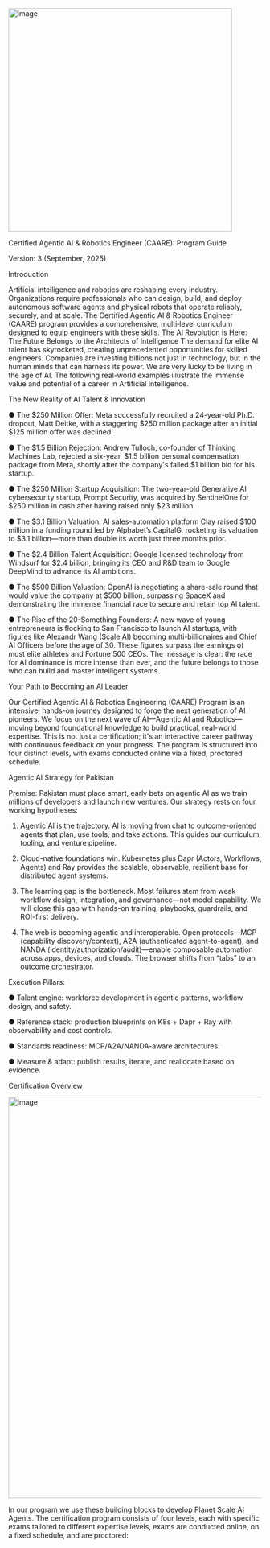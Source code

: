 

<img width="445" height="444" alt="image" src="https://github.com/user-attachments/assets/a1437680-45de-48ea-b86c-03f04879e11b" />





Certified Agentic AI & Robotics Engineer (CAARE): Program Guide

Version: 3 (September, 2025)

Introduction

Artificial intelligence and robotics are reshaping every industry. Organizations require professionals who can design, build, and deploy autonomous software agents and physical robots that operate reliably, securely, and at scale. The Certified Agentic AI & Robotics Engineer (CAARE) program provides a comprehensive, multi‑level curriculum designed to equip engineers with these skills.
The AI Revolution is Here: The Future Belongs to the Architects of Intelligence
The demand for elite AI talent has skyrocketed, creating unprecedented opportunities for skilled engineers. Companies are investing billions not just in technology, but in the human minds that can harness its power. We are very lucky to be living in the age of AI. The following real-world examples illustrate the immense value and potential of a career in Artificial Intelligence.


The New Reality of AI Talent & Innovation

●	The $250 Million Offer: Meta successfully recruited a 24-year-old Ph.D. dropout, Matt Deitke, with a staggering $250 million package after an initial $125 million offer was declined.

●	The $1.5 Billion Rejection: Andrew Tulloch, co-founder of Thinking Machines Lab, rejected a six-year, $1.5 billion personal compensation package from Meta, shortly after the company's failed $1 billion bid for his startup.

●	The $250 Million Startup Acquisition: The two-year-old Generative AI cybersecurity startup, Prompt Security, was acquired by SentinelOne for $250 million in cash after having raised only $23 million.

●	The $3.1 Billion Valuation: AI sales-automation platform Clay raised $100 million in a funding round led by Alphabet’s CapitalG, rocketing its valuation to $3.1 billion—more than double its worth just three months prior.

●	The $2.4 Billion Talent Acquisition: Google licensed technology from Windsurf for $2.4 billion, bringing its CEO and R&D team to Google DeepMind to advance its AI ambitions.

●	The $500 Billion Valuation: OpenAI is negotiating a share-sale round that would value the company at $500 billion, surpassing SpaceX and demonstrating the immense financial race to secure and retain top AI talent.

●	The Rise of the 20-Something Founders: A new wave of young entrepreneurs is flocking to San Francisco to launch AI startups, with figures like Alexandr Wang (Scale AI) becoming multi-billionaires and Chief AI Officers before the age of 30.
These figures surpass the earnings of most elite athletes and Fortune 500 CEOs. The message is clear: the race for AI dominance is more intense than ever, and the future belongs to those who can build and master intelligent systems. 

Your Path to Becoming an AI Leader

Our Certified Agentic AI & Robotics Engineering (CAARE) Program is an intensive, hands-on journey designed to forge the next generation of AI pioneers. We focus on the next wave of AI—Agentic AI and Robotics—moving beyond foundational knowledge to build practical, real-world expertise.
This is not just a certification; it's an interactive career pathway with continuous feedback on your progress. The program is structured into four distinct levels, with exams conducted online via a fixed, proctored schedule.

Agentic AI Strategy for Pakistan

Premise: Pakistan must place smart, early bets on agentic AI as we train millions of developers and launch new ventures. Our strategy rests on four working hypotheses:

1.	Agentic AI is the trajectory.
    AI is moving from chat to outcome-oriented agents that plan, use tools, and take actions. This guides our curriculum, tooling, and venture pipeline.

2.	Cloud-native foundations win.
    Kubernetes plus Dapr (Actors, Workflows, Agents) and Ray provides the scalable, observable, resilient base for distributed agent systems.

3.	The learning gap is the bottleneck.
    Most failures stem from weak workflow design, integration, and governance—not model capability. We will close this gap with hands-on training, playbooks, guardrails, and ROI-first delivery.

4.	The web is becoming agentic and interoperable.
    Open protocols—MCP (capability discovery/context), A2A (authenticated agent-to-agent), and NANDA (identity/authorization/audit)—enable composable automation across apps, devices, and clouds. The browser shifts from “tabs” to an outcome orchestrator.

Execution Pillars:

●	Talent engine: workforce development in agentic patterns, workflow design, and safety.

●	Reference stack: production blueprints on K8s + Dapr + Ray with observability and cost controls.

●	Standards readiness: MCP/A2A/NANDA-aware architectures.

●	Measure & adapt: publish results, iterate, and reallocate based on evidence.


Certification Overview


<img width="940" height="798" alt="image" src="https://github.com/user-attachments/assets/095a28d7-c1da-4839-b056-73fb71e50edd" />

 
In our program we use these building blocks to develop Planet Scale AI Agents. 
The certification program consists of four levels, each with specific exams tailored to different expertise levels, exams are conducted online, on a fixed schedule, and are proctored:


